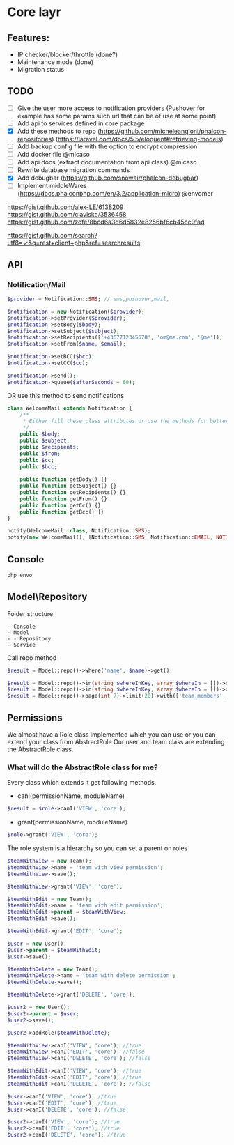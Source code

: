 # Core layr

## Features:
- IP checker/blocker/throttle (done?)
- Maintenance mode (done)
- Migration status

## TODO

- [ ] Give the user more access to notification providers (Pushover for example has some params such url that can be of use at some point)
- [ ] Add api to services defined in core package
- [x] Add these methods to repo (https://github.com/micheleangioni/phalcon-repositories) (https://laravel.com/docs/5.5/eloquent#retrieving-models)
- [ ] Add backup config file with the option to encrypt compression
- [ ] Add docker file @micaso
- [ ] Add api docs (extract documentation from api class) @micaso
- [ ] Rewrite database migration commands
- [x] Add debugbar (https://github.com/snowair/phalcon-debugbar)
- [ ] Implement middleWares (https://docs.phalconphp.com/en/3.2/application-micro) @envomer 

https://gist.github.com/alex-LE/6138209
https://gist.github.com/claviska/3536458
https://gist.github.com/zofe/8bcd6a3d6d5832e8256bf6cb45cc0fad

https://gist.github.com/search?utf8=✓&q=rest+client+php&ref=searchresults

## API

### Notification/Mail
```php
$provider = Notification::SMS; // sms,pushover,mail,

$notification = new Notification($provider);
$notification->setProvider($provider);
$notification->setBody($body);
$notification->setSubject($subject);
$notification->setRecipients(['+4367712345678', 'om@me.com', '@me']);
$notification->setFrom($name, $email);

$notification->setBCC($bcc);
$notification->setCC($cc);

$notification->send();
$notification->queue($afterSeconds = 60);
```

OR use this method to send notifications

```php
class WelcomeMail extends Notification {
    /**
     * Either fill these class attributes or use the methods for better control
     */
    public $body;
    public $subject;
    public $recipients;
    public $from;
    public $cc;
    public $bcc;
    
    public function getBody() {}
    public function getSubject() {}
    public function getRecipients() {}
    public function getFrom() {}
    public function getCc() {}
    public function getBcc() {}
}
```

```php
notify(WelcomeMail::class, Notification::SMS);
notify(new WelcomeMail(), [Notification::SMS, Notification::EMAIL, NOTIFICATION:SLACK]);
```


## Console
```bash
php envo
```

## Model\Repository

Folder structure
```
- Console
- Model
- - Repository
- Service
```

Call repo method
```php
$result = Model::repo()->where('name', $name)->get();

$result = Model::repo()->in(string $whereInKey, array $whereIn = [])->orderBy(['description' => 'asc', 'name' => 'desc'])->limit(20)->get();
$result = Model::repo()->in(string $whereInKey, array $whereIn = [])->orderBy('name', 'desc')->limit(20)->get();
$result = Model::repo()->page(int 7)->limit(20)->with(['team.members', 'events''])->get();
```

## Permissions
We almost have a Role class implemented which you can use 
or you can extend your class from AbstractRole
Our user and team class are extending the AbstractRole class. 

### What will do the AbstractRole class for me?
Every class which extends it get following methods.

- canI(permissionName, moduleName)
```php
$result = $role->canI('VIEW', 'core');
```
- grant(permissionName, moduleName)

```php
$role->grant('VIEW', 'core');
```

The role system is a hierarchy so you can set a parent on roles
```php
$teamWithView = new Team();
$teamWithView->name = 'team with view permission';
$teamWithView->save();

$teamWithView->grant('VIEW', 'core');

$teamWithEdit = new Team();
$teamWithEdit->name = 'team with edit permission';
$teamWithEdit->parent = $teamWithView;
$teamWithEdit->save();

$teamWithEdit->grant('EDIT', 'core');

$user = new User();
$user->parent = $teamWithEdit;
$user->save();

$teamWithDelete = new Team();
$teamWithDelete->name = 'team with delete permission';
$teamWithDelete->save();

$teamWithDelete->grant('DELETE', 'core');

$user2 = new User();
$user2->parent = $user;
$user2->save();

$user2->addRole($teamWithDelete);

$teamWithView->canI('VIEW', 'core'); //true
$teamWithView->canI('EDIT', 'core'); //false
$teamWithView->canI('DELETE', 'core'); //false

$teamWithEdit->canI('VIEW', 'core'); //true
$teamWithEdit->canI('EDIT', 'core'); //true
$teamWithEdit->canI('DELETE', 'core'); //false

$user->canI('VIEW', 'core'); //true
$user->canI('EDIT', 'core'); //true
$user->canI('DELETE', 'core'); //false

$user2->canI('VIEW', 'core'); //true
$user2->canI('EDIT', 'core'); //true
$user2->canI('DELETE', 'core'); //true
```